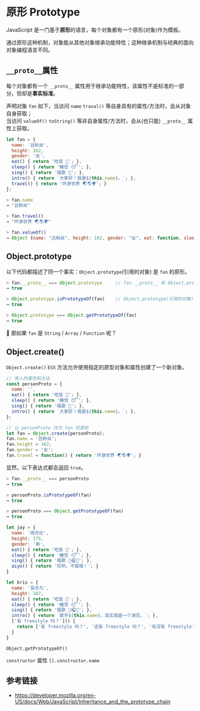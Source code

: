 # 原形 Prototype

JavaScript 是一门基于**原形**的语言，每个对象都有一个原形(对象)作为模板。

通过原形这种机制，对象能从其他对象继承功能特性；这种继承机制与经典的面向对象编程语言不同。

## `__proto__`属性
每个对象都有一个 `__proto__` 属性用于继承功能特性，该属性不是标准的一部分，但却是**事实标准**。  

声明对象 `fan` 如下，当访问 `name` `traval()` 等自身具有的属性/方法时，会从对象自身获取；  
当访问 `valueOf()` `toString()` 等非自身属性/方法时，会从(也只能) `__proto__` 属性上获取。
```javascript
let fan = {
  name: '吕粉丝',
  height: 162,
  gender: '女',
  eat() { return '吃饭 🍚'; },
  sleep() { return '睡觉 😴'; },
  sing() { return '唱歌 🎤'; },
  intro() { return `大家好！我是${this.name}。`; },
  travel() { return '环游世界 🌏🌎🌍'; }
};
```
```javascript
> fan.name
→ "吕粉丝"

> fan.travel()
→ "环游世界 🌏🌎🌍"

> fan.valueOf()
→ Object {name: "吕粉丝", height: 162, gender: "女", eat: function, sleep: function…}
```
## Object.prototype
以下代码都描述了同一个事实：`Object.prototype`(引用的对象) 是 `fan` 的原形。
```javascript
> fan.__proto__ === Object.prototype     // fan.__proto__ 和 Object.prototype 引用同一对象
→ true

> Object.prototype.isPrototypeOf(fan)    // Object.prototype(引用的对象) 是 fan 的原形
→ true

> Object.prototype === Object.getPrototypeOf(fan)
→ true
```
🤔 那如果 `fan` 是 `String` / `Array` / `Function` 呢？

## Object.create()
`Object.create()` `ES5` 方法允许使用指定的原型对象和属性创建了一个新对象。
```javascript
// 常人的属性和方法
const personProto = {
  name: '',
  eat() { return '吃饭 🍚'; },
  sleep() { return '睡觉 😴'; },
  sing() { return '唱歌 🎤'; },
  intro() { return `大家好！我是${this.name}。`; },
};

// 让 personProto 作为 fan 的原形
let fan = Object.create(personProto);
fan.name = '吕粉丝';
fan.height = 162;
fan.gender = '女';
fan.travel = function() { return '环游世界 🌏🌎🌍'; }
```
显然，以下表达式都会返回 `true`。
```javascript
> fan.__proto__ === personProto
→ true

> personProto.isPrototypeOf(fan)
→ true

> personProto === Object.getPrototypeOf(fan)
→ true 
```

```javascript
let jay = {
  name: '周杰伦',
  height: 175,
  gender: '男',
  eat() { return '吃饭 🍚'; },
  sleep() { return '睡觉 😴'; },
  sing() { return '唱歌 🎤🎧🎸'; },
  aiyo() { return '哎哟，不错哦！'; }
}

let kris = {
  name: '吴亦凡',
  height: 187,
  eat() { return '吃饭 🍚'; },
  sleep() { return '睡觉 😴'; },
  sing() { return '唱歌 🎤🎧🎸'; },
  intro() { return `歌手${this.name}。其实我是一个演员。`; },
  ['有 freestyle 吗？']() {
    return ['有 freestyle 吗？', '还有 freestyle 吗？', '有没有 freestyle？'][Math.floor(Math.random() * 3)];
  }
}
```


`Object.getPrototypeOf()`

`constructor` 属性
`[].constructor.name`

## 参考链接
* https://developer.mozilla.org/en-US/docs/Web/JavaScript/Inheritance_and_the_prototype_chain
